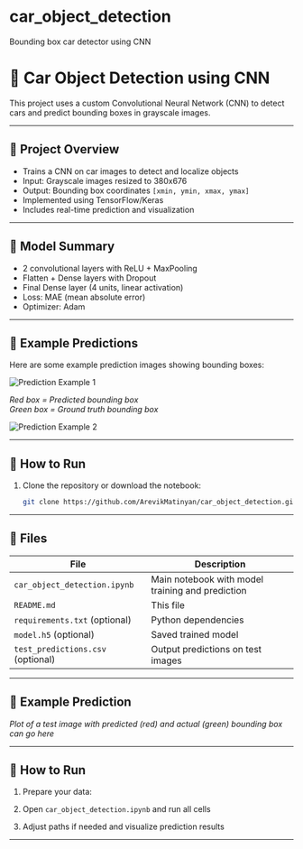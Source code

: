 # car_object_detection
Bounding box car detector using CNN

# 🚗 Car Object Detection using CNN

This project uses a custom Convolutional Neural Network (CNN) to detect cars and predict bounding boxes in grayscale images.

---

## 📌 Project Overview

- Trains a CNN on car images to detect and localize objects
- Input: Grayscale images resized to 380x676
- Output: Bounding box coordinates `[xmin, ymin, xmax, ymax]`
- Implemented using TensorFlow/Keras
- Includes real-time prediction and visualization

---

## 🧠 Model Summary

- 2 convolutional layers with ReLU + MaxPooling
- Flatten + Dense layers with Dropout
- Final Dense layer (4 units, linear activation)
- Loss: MAE (mean absolute error)
- Optimizer: Adam

---

## 🧪 Example Predictions

Here are some example prediction images showing bounding boxes:

![Prediction Example 1](images/prediction1.png)

*Red box = Predicted bounding box*  
*Green box = Ground truth bounding box*

![Prediction Example 2](images/prediction2.png)

---

## 🔧 How to Run

1. Clone the repository or download the notebook:

   ```bash
   git clone https://github.com/ArevikMatinyan/car_object_detection.git
---

## 📁 Files

| File | Description |
|------|-------------|
| `car_object_detection.ipynb` | Main notebook with model training and prediction |
| `README.md` | This file |
| `requirements.txt` (optional) | Python dependencies |
| `model.h5` (optional) | Saved trained model |
| `test_predictions.csv` (optional) | Output predictions on test images |

---

## 🧪 Example Prediction

_Plot of a test image with predicted (red) and actual (green) bounding box can go here_

---

## 🔧 How to Run

1. Prepare your data:

2. Open `car_object_detection.ipynb` and run all cells

3. Adjust paths if needed and visualize prediction results

---
